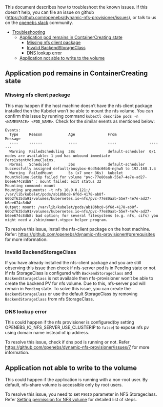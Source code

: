 
This document describes how to troubleshoot the known issues. If this doesn't help, you can file an issue on github (https://github.com/openebs/dynamic-nfs-provisioner/issues), or talk to us on the [openebs slack](https://kubernetes.slack.com/messages/openebs/) community.

- [Troubleshooting](#troubleshooting)
    - [Application pod remains in ContainerCreating state](#application-pod-remains-in-containercreating-state)
        - [Missing nfs client package](#missing-nfs-client-package)
        - [Invalid BackendStorageClass](#invalid-backendstorageclass)
        - [DNS lookup error](#dns-lookup-error)
    - [Application not able to write to the volume](#application-not-able-to-write-to-the-volume)

## Application pod remains in ContainerCreating state
### Missing nfs client package
This may happen if the host machine doesn’t have the nfs client package installed then the Kubelet won’t be able to mount the nfs volume. You can confirm this issue by running command ``kubectl describe pods -n <NAMESPACE> <POD_NAME>``. Check for the similar events as mentioned below:

```
Events:
  Type     Reason            Age               From               Message
  ----     ------            ----              ----               -------
  Warning  FailedScheduling  38s               default-scheduler  0/1 nodes are available: 1 pod has unbound immediate PersistentVolumeClaims.
  Normal   Scheduled         36s               default-scheduler  Successfully assigned default/busybox-6cd54c66b8-nghw5 to 192.168.1.4
  Warning  FailedMount       5s (x7 over 36s)  kubelet            MountVolume.SetUp failed for volume "pvc-77e80aab-55e7-4e7e-ad27-b6ee674c8db8" : mount failed: exit status 32
Mounting command: mount
Mounting arguments: -t nfs 10.0.0.121:/ /var/lib/kubelet/pods/ab18bbc8-6f6d-4178-ab8f-60b2f635da91/volumes/kubernetes.io~nfs/pvc-77e80aab-55e7-4e7e-ad27-b6ee674c8db8
Output: mount: /var/lib/kubelet/pods/ab18bbc8-6f6d-4178-ab8f-60b2f635da91/volumes/kubernetes.io~nfs/pvc-77e80aab-55e7-4e7e-ad27-b6ee674c8db8: bad option; for several filesystems (e.g. nfs, cifs) you might need a /sbin/mount.<type> helper program.
```

To resolve this issue, install the nfs-client package on the host machine. Refer: https://github.com/openebs/dynamic-nfs-provisioner#prerequisites for more information.


### Invalid BackendStorageClass
If you have already installed the nfs-client package and you are still observing this issue then check if nfs-server pod is in Pending state or not. If nfs StorageClass is configured with `BackendStorageClass` and `BackendStorageClass` is not available then nfs-provisioner won’t be able to create the backend PV for nfs volume. Due to this, nfs-server pod will remain in `Pending` state. To solve this issue, you can create the `BackendStorageClass` or use the default StorageClass by removing `BackendStorageClass` from nfs StorageClass.


### DNS lookup error
This could happen if the nfs provisioner is configured(by setting OPENEBS_IO_NFS_SERVER_USE_CLUSTERIP to `false`) to expose nfs pv using domain name instead of ip address.

To resolve this issue, check if dns pod is running or not. Refer https://github.com/openebs/dynamic-nfs-provisioner/issues/7 for more information.


## Application not able to write to the volume
This could happen if the application is running with a non-root user. By default, nfs-share volume is accessible only by root users.

To resolve this issue, you need to set `FSGID` parameter in NFS Storageclass. Refer [Setting permission for NFS volume](https://github.com/openebs/dynamic-nfs-provisioner/blob/develop/docs/troubleshooting/non-root-application-accesing-nfs-volume.md#how-to-use) for detailed list of steps.


